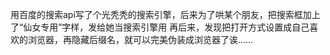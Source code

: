 用百度的搜索api写了个光秃秃的搜索引擎，后来为了哄某个朋友，把搜索框加上了“仙女专用”字样，发给她当搜索引擎用
再后来，发现把打开方式设置成自己喜欢的浏览器，再隐藏后缀名，就可以完美伪装成浏览器了诶……
